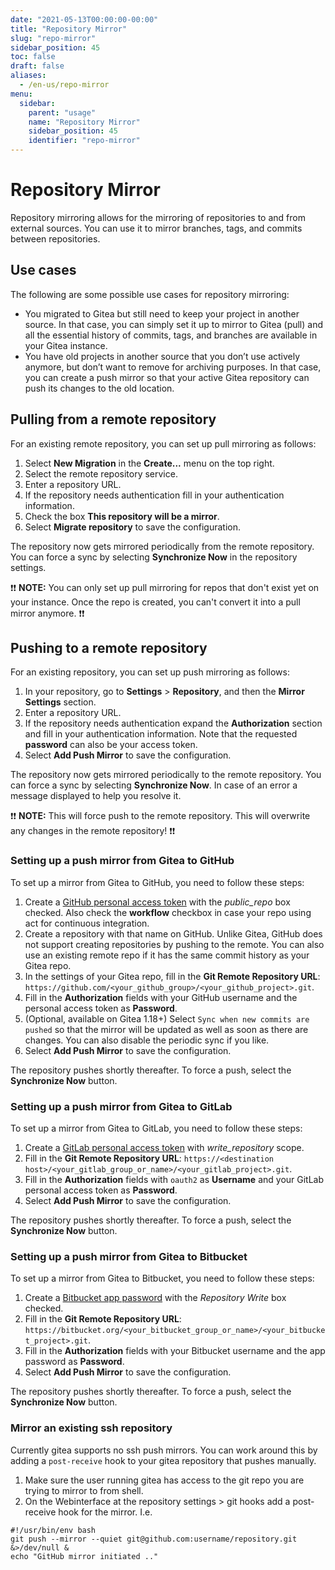 ```yaml
---
date: "2021-05-13T00:00:00-00:00"
title: "Repository Mirror"
slug: "repo-mirror"
sidebar_position: 45
toc: false
draft: false
aliases:
  - /en-us/repo-mirror
menu:
  sidebar:
    parent: "usage"
    name: "Repository Mirror"
    sidebar_position: 45
    identifier: "repo-mirror"
---
```


# Repository Mirror

Repository mirroring allows for the mirroring of repositories to and from external sources. You can use it to mirror branches, tags, and commits between repositories.

## Use cases

The following are some possible use cases for repository mirroring:

- You migrated to Gitea but still need to keep your project in another source. In that case, you can simply set it up to mirror to Gitea (pull) and all the essential history of commits, tags, and branches are available in your Gitea instance.
- You have old projects in another source that you don’t use actively anymore, but don’t want to remove for archiving purposes. In that case, you can create a push mirror so that your active Gitea repository can push its changes to the old location.

## Pulling from a remote repository

For an existing remote repository, you can set up pull mirroring as follows:

1. Select **New Migration** in the **Create...** menu on the top right.
2. Select the remote repository service.
3. Enter a repository URL.
4. If the repository needs authentication fill in your authentication information.
5. Check the box **This repository will be a mirror**.
6. Select **Migrate repository** to save the configuration.

The repository now gets mirrored periodically from the remote repository. You can force a sync by selecting **Synchronize Now** in the repository settings.

:exclamation::exclamation: **NOTE:** You can only set up pull mirroring for repos that don't exist yet on your instance. Once the repo is created, you can't convert it into a pull mirror anymore. :exclamation::exclamation:

## Pushing to a remote repository

For an existing repository, you can set up push mirroring as follows:

1. In your repository, go to **Settings** > **Repository**, and then the **Mirror Settings** section.
2. Enter a repository URL.
3. If the repository needs authentication expand the **Authorization** section and fill in your authentication information. Note that the requested **password** can also be your access token.
4. Select **Add Push Mirror** to save the configuration.

The repository now gets mirrored periodically to the remote repository. You can force a sync by selecting **Synchronize Now**. In case of an error a message displayed to help you resolve it.

:exclamation::exclamation: **NOTE:** This will force push to the remote repository. This will overwrite any changes in the remote repository! :exclamation::exclamation:

### Setting up a push mirror from Gitea to GitHub

To set up a mirror from Gitea to GitHub, you need to follow these steps:

1. Create a [GitHub personal access token](https://docs.github.com/en/github/authenticating-to-github/creating-a-personal-access-token) with the *public_repo* box checked. Also check the **workflow** checkbox in case your repo using act for continuous integration.
2. Create a repository with that name on GitHub. Unlike Gitea, GitHub does not support creating repositories by pushing to the remote. You can also use an existing remote repo if it has the same commit history as your Gitea repo.
3. In the settings of your Gitea repo, fill in the **Git Remote Repository URL**: `https://github.com/<your_github_group>/<your_github_project>.git`.
4. Fill in the **Authorization** fields with your GitHub username and the personal access token as **Password**.
5. (Optional, available on Gitea 1.18+) Select `Sync when new commits are pushed` so that the mirror will be updated as well as soon as there are changes. You can also disable the periodic sync if you like.
6. Select **Add Push Mirror** to save the configuration.

The repository pushes shortly thereafter. To force a push, select the **Synchronize Now** button.

### Setting up a push mirror from Gitea to GitLab

To set up a mirror from Gitea to GitLab, you need to follow these steps:

1. Create a [GitLab personal access token](https://docs.gitlab.com/ee/user/profile/personal_access_tokens.html) with *write_repository* scope.
2. Fill in the **Git Remote Repository URL**: `https://<destination host>/<your_gitlab_group_or_name>/<your_gitlab_project>.git`.
3. Fill in the **Authorization** fields with `oauth2` as **Username** and your GitLab personal access token as **Password**.
4. Select **Add Push Mirror** to save the configuration.

The repository pushes shortly thereafter. To force a push, select the **Synchronize Now** button.

### Setting up a push mirror from Gitea to Bitbucket

To set up a mirror from Gitea to Bitbucket, you need to follow these steps:

1. Create a [Bitbucket app password](https://support.atlassian.com/bitbucket-cloud/docs/app-passwords/) with the *Repository Write* box checked.
2. Fill in the **Git Remote Repository URL**: `https://bitbucket.org/<your_bitbucket_group_or_name>/<your_bitbucket_project>.git`.
3. Fill in the **Authorization** fields with your Bitbucket username and the app password as **Password**.
4. Select **Add Push Mirror** to save the configuration.

The repository pushes shortly thereafter. To force a push, select the **Synchronize Now** button.

### Mirror an existing ssh repository

Currently gitea supports no ssh push mirrors. You can work around this by adding a `post-receive` hook to your gitea repository that pushes manually.

1. Make sure the user running gitea has access to the git repo you are trying to mirror to from shell.
2. On the Webinterface at the repository settings > git hooks add a post-receive hook for the mirror. I.e.

```
#!/usr/bin/env bash
git push --mirror --quiet git@github.com:username/repository.git &>/dev/null &
echo "GitHub mirror initiated .."
```
